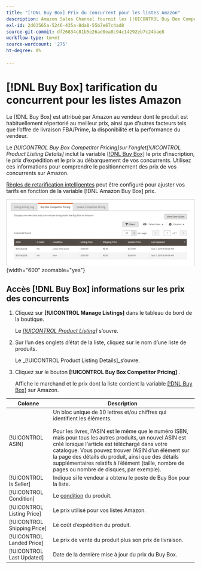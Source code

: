 ```yaml
---
title: "[!DNL Buy Box] Prix du concurrent pour les listes Amazon"
description: Amazon Sales Channel fournit les [!UICONTROL Buy Box Competitor Pricing] pour vous aider à comprendre le positionnement des prix de vos concurrents sur Amazon.
exl-id: 2d03565a-5246-435a-8da8-55b7e67c4ad8
source-git-commit: df26834c81b5e26ad0ea8c94c14292eb7c24bae8
workflow-type: tm+mt
source-wordcount: '275'
ht-degree: 0%

---
```


# [!DNL Buy Box] tarification du concurrent pour les listes Amazon

Le [!DNL Buy Box] est attribué par Amazon au vendeur dont le produit est habituellement répertorié au meilleur prix, ainsi que d’autres facteurs tels que l’offre de livraison FBA/Prime, la disponibilité et la performance du vendeur.

Le _[!UICONTROL Buy Box Competitor Pricing]_sur l’onglet_[!UICONTROL Product Listing Details]_ inclut la variable [[!DNL Buy Box]](./buy-box-competitor-pricing.md) le prix d’inscription, le prix d’expédition et le prix au débarquement de vos concurrents. Utilisez ces informations pour comprendre le positionnement des prix de vos concurrents sur Amazon.

[Règles de retarification intelligentes](./intelligent-repricing-rules.md) peut être configuré pour ajuster vos tarifs en fonction de la variable [!DNL Amazon Buy Box] prix.

![Informations sur les tarifs des concurrents Buy Box](assets/amazon-listing-details-buy-box.png){width="600" zoomable="yes"}

## Accès [!DNL Buy Box] informations sur les prix des concurrents

1. Cliquez sur **[!UICONTROL Manage Listings]** dans le tableau de bord de la boutique.

   Le [_[!UICONTROL Product Listing]_](./managing-product-listings.md) s’ouvre.

1. Sur l’un des onglets d’état de la liste, cliquez sur le nom d’une liste de produits.

   Le _[!UICONTROL Product Listing Details]_s’ouvre.

1. Cliquez sur le bouton **[!UICONTROL Buy Box Competitor Pricing]** .

   Affiche le marchand et le prix dont la liste contient la variable [[!DNL Buy Box]](./buy-box-competitor-pricing.md) sur Amazon.

| Colonne | Description |
|--- |--- |
| [!UICONTROL ASIN] | Un bloc unique de 10 lettres et/ou chiffres qui identifient les éléments.<br><br>Pour les livres, l&#39;ASIN est le même que le numéro ISBN, mais pour tous les autres produits, un nouvel ASIN est créé lorsque l&#39;article est téléchargé dans votre catalogue. Vous pouvez trouver l’ASIN d’un élément sur la page des détails du produit, ainsi que des détails supplémentaires relatifs à l’élément (taille, nombre de pages ou nombre de disques, par exemple). |
| [!UICONTROL Is Seller] | Indique si le vendeur a obtenu le poste de Buy Box pour la liste. |
| [!UICONTROL Condition] | Le [condition](./product-listing-condition.md) du produit. |
| [!UICONTROL Listing Price] | Le prix utilisé pour vos listes Amazon. |
| [!UICONTROL Shipping Price] | Le coût d’expédition du produit. |
| [!UICONTROL Landed Price] | Le prix de vente du produit plus son prix de livraison. |
| [!UICONTROL Last Updated] | Date de la dernière mise à jour du prix du Buy Box. |
